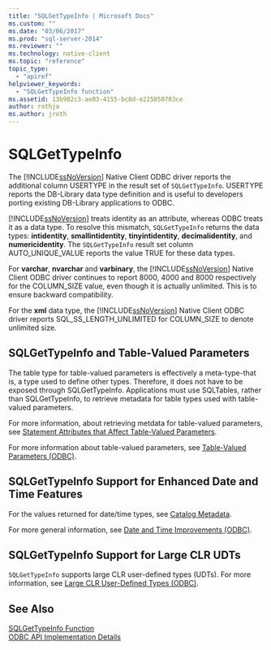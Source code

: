 ```yaml
---
title: "SQLGetTypeInfo | Microsoft Docs"
ms.custom: ""
ms.date: "03/06/2017"
ms.prod: "sql-server-2014"
ms.reviewer: ""
ms.technology: native-client
ms.topic: "reference"
topic_type: 
  - "apiref"
helpviewer_keywords: 
  - "SQLGetTypeInfo function"
ms.assetid: 13b982c3-ae03-4155-bc0d-e225050703ce
author: rothja
ms.author: jroth
---
```

# SQLGetTypeInfo
  The [!INCLUDE[ssNoVersion](../../includes/ssnoversion-md.md)] Native Client ODBC driver reports the additional column USERTYPE in the result set of `SQLGetTypeInfo`. USERTYPE reports the DB-Library data type definition and is useful to developers porting existing DB-Library applications to ODBC.  
  
 [!INCLUDE[ssNoVersion](../../includes/ssnoversion-md.md)] treats identity as an attribute, whereas ODBC treats it as a data type. To resolve this mismatch, `SQLGetTypeInfo` returns the data types: **intidentity**, **smallintidentity**, **tinyintidentity**, **decimalidentity**, and **numericidentity**. The `SQLGetTypeInfo` result set column AUTO_UNIQUE_VALUE reports the value TRUE for these data types.  
  
 For **varchar**, **nvarchar** and **varbinary**, the [!INCLUDE[ssNoVersion](../../includes/ssnoversion-md.md)] Native Client ODBC driver continues to report 8000, 4000 and 8000 respectively for the COLUMN_SIZE value, even though it is actually unlimited. This is to ensure backward compatibility.  
  
 For the **xml** data type, the [!INCLUDE[ssNoVersion](../../includes/ssnoversion-md.md)] Native Client ODBC driver reports SQL_SS_LENGTH_UNLIMITED for COLUMN_SIZE to denote unlimited size.  
  
## SQLGetTypeInfo and Table-Valued Parameters  
 The table type for table-valued parameters is effectively a meta-type-that is, a type used to define other types. Therefore, it does not have to be exposed through SQLGetTypeInfo. Applications must use SQLTables, rather than SQLGetTypeInfo, to retrieve metadata for table types used with table-valued parameters.  
  
 For more information, about retrieving metdata for table-valued parameters, see [Statement Attributes that Affect Table-Valued Parameters](../native-client-odbc-table-valued-parameters/statement-attributes-that-affect-table-valued-parameters.md).  
  
 For more information about table-valued parameters, see [Table-Valued Parameters &#40;ODBC&#41;](../native-client-odbc-table-valued-parameters/table-valued-parameters-odbc.md).  
  
## SQLGetTypeInfo Support for Enhanced Date and Time Features  
 For the values returned for date/time types, see [Catalog Metadata](../native-client-odbc-date-time/metadata-catalog.md).  
  
 For more general information, see [Date and Time Improvements &#40;ODBC&#41;](../native-client-odbc-date-time/date-and-time-improvements-odbc.md).  
  
## SQLGetTypeInfo Support for Large CLR UDTs  
 `SQLGetTypeInfo` supports large CLR user-defined types (UDTs). For more information, see [Large CLR User-Defined Types &#40;ODBC&#41;](../native-client/odbc/large-clr-user-defined-types-odbc.md).  
  
## See Also  
 [SQLGetTypeInfo Function](https://go.microsoft.com/fwlink/?LinkId=59356)   
 [ODBC API Implementation Details](odbc-api-implementation-details.md)  
  
  
